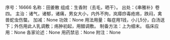 序号：16666
名称：田姜散
组成：生香附（去毛，晒干）。
出处：《串雅补》卷四。
主治：诸气，诸郁，诸痛，男女大小，内外不拘，岚瘴痧毒疮疡，跌闷，禽兽蛇虫伤螫。
加减：None
功效：None
用法用量：每症用1钱，小儿5分，白汤送下；外伤用此人乳调敷；疡肿初起，用醋调敷。
制备方法：上为细末。
临床应用：None
各家论述：None
用药禁忌：None
附注：None
